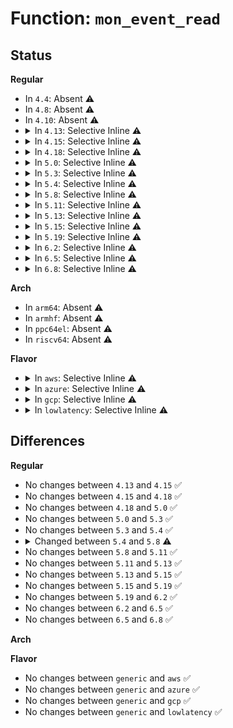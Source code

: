 # Function: <code>mon_event_read</code>

## Status
<b>Regular</b>
<ul>
<li>
In <code>4.4</code>: Absent ⚠️
</li>
<li>
In <code>4.8</code>: Absent ⚠️
</li>
<li>
In <code>4.10</code>: Absent ⚠️
</li>
<li>
<details>
<summary>In <code>4.13</code>: Selective Inline ⚠️</summary>

```c
void mon_event_read(struct rmid_read *rr, struct rdt_domain *d, struct rdtgroup *rdtgrp, int evtid, int first);
```

**Collision:** Unique Global

**Inline:** Selective

**Transformation:** False

**Instances:**

```
In arch/x86/kernel/cpu/intel_rdt_ctrlmondata.c (ffffffff81045044)
Location: arch/x86/kernel/cpu/intel_rdt_ctrlmondata.c:289
Inline: True
Inline callers:
  - arch/x86/kernel/cpu/intel_rdt_ctrlmondata.c:rdtgroup_mondata_show
Direct callers:
  - arch/x86/kernel/cpu/intel_rdt_rdtgroup.c:mkdir_mondata_subdir
```
**Symbols:**

```
ffffffff81044f90-ffffffff81044fcf: mon_event_read (STB_GLOBAL)
```
</details>
</li>
<li>
<details>
<summary>In <code>4.15</code>: Selective Inline ⚠️</summary>

```c
void mon_event_read(struct rmid_read *rr, struct rdt_domain *d, struct rdtgroup *rdtgrp, int evtid, int first);
```

**Collision:** Unique Global

**Inline:** Selective

**Transformation:** False

**Instances:**

```
In arch/x86/kernel/cpu/intel_rdt_ctrlmondata.c (ffffffff81048974)
Location: arch/x86/kernel/cpu/intel_rdt_ctrlmondata.c:319
Inline: True
Inline callers:
  - arch/x86/kernel/cpu/intel_rdt_ctrlmondata.c:rdtgroup_mondata_show
Direct callers:
  - arch/x86/kernel/cpu/intel_rdt_rdtgroup.c:mkdir_mondata_subdir
```
**Symbols:**

```
ffffffff810488c0-ffffffff810488ff: mon_event_read (STB_GLOBAL)
```
</details>
</li>
<li>
<details>
<summary>In <code>4.18</code>: Selective Inline ⚠️</summary>

```c
void mon_event_read(struct rmid_read *rr, struct rdt_domain *d, struct rdtgroup *rdtgrp, int evtid, int first);
```

**Collision:** Unique Global

**Inline:** Selective

**Transformation:** False

**Instances:**

```
In arch/x86/kernel/cpu/intel_rdt_ctrlmondata.c (ffffffff8104b2b5)
Location: arch/x86/kernel/cpu/intel_rdt_ctrlmondata.c:333
Inline: True
Inline callers:
  - arch/x86/kernel/cpu/intel_rdt_ctrlmondata.c:rdtgroup_mondata_show
Direct callers:
  - arch/x86/kernel/cpu/intel_rdt_rdtgroup.c:mkdir_mondata_subdir
```
**Symbols:**

```
ffffffff8104b200-ffffffff8104b23f: mon_event_read (STB_GLOBAL)
```
</details>
</li>
<li>
<details>
<summary>In <code>5.0</code>: Selective Inline ⚠️</summary>

```c
void mon_event_read(struct rmid_read *rr, struct rdt_domain *d, struct rdtgroup *rdtgrp, int evtid, int first);
```

**Collision:** Unique Global

**Inline:** Selective

**Transformation:** False

**Instances:**

```
In arch/x86/kernel/cpu/resctrl/ctrlmondata.c (ffffffff8105bac7)
Location: arch/x86/kernel/cpu/resctrl/ctrlmondata.c:506
Inline: True
Inline callers:
  - arch/x86/kernel/cpu/resctrl/ctrlmondata.c:rdtgroup_mondata_show
Direct callers:
  - arch/x86/kernel/cpu/resctrl/rdtgroup.c:mkdir_mondata_subdir
```
**Symbols:**

```
ffffffff8105ba00-ffffffff8105ba3f: mon_event_read (STB_GLOBAL)
```
</details>
</li>
<li>
<details>
<summary>In <code>5.3</code>: Selective Inline ⚠️</summary>

```c
void mon_event_read(struct rmid_read *rr, struct rdt_domain *d, struct rdtgroup *rdtgrp, int evtid, int first);
```

**Collision:** Unique Global

**Inline:** Selective

**Transformation:** False

**Instances:**

```
In arch/x86/kernel/cpu/resctrl/ctrlmondata.c (ffffffff8105ee38)
Location: arch/x86/kernel/cpu/resctrl/ctrlmondata.c:498
Inline: True
Inline callers:
  - arch/x86/kernel/cpu/resctrl/ctrlmondata.c:rdtgroup_mondata_show
Direct callers:
  - arch/x86/kernel/cpu/resctrl/rdtgroup.c:mkdir_mondata_subdir
```
**Symbols:**

```
ffffffff8105ed70-ffffffff8105edaf: mon_event_read (STB_GLOBAL)
```
</details>
</li>
<li>
<details>
<summary>In <code>5.4</code>: Selective Inline ⚠️</summary>

```c
void mon_event_read(struct rmid_read *rr, struct rdt_domain *d, struct rdtgroup *rdtgrp, int evtid, int first);
```

**Collision:** Unique Global

**Inline:** Selective

**Transformation:** False

**Instances:**

```
In arch/x86/kernel/cpu/resctrl/ctrlmondata.c (ffffffff8105f6c1)
Location: arch/x86/kernel/cpu/resctrl/ctrlmondata.c:498
Inline: True
Inline callers:
  - arch/x86/kernel/cpu/resctrl/ctrlmondata.c:rdtgroup_mondata_show
Direct callers:
  - arch/x86/kernel/cpu/resctrl/rdtgroup.c:mkdir_mondata_subdir
```
**Symbols:**

```
ffffffff8105f5f0-ffffffff8105f62f: mon_event_read (STB_GLOBAL)
```
</details>
</li>
<li>
<details>
<summary>In <code>5.8</code>: Selective Inline ⚠️</summary>

```c
void mon_event_read(struct rmid_read *rr, struct rdt_resource *r, struct rdt_domain *d, struct rdtgroup *rdtgrp, int evtid, int first);
```

**Collision:** Unique Global

**Inline:** Selective

**Transformation:** False

**Instances:**

```
In arch/x86/kernel/cpu/resctrl/ctrlmondata.c (ffffffff81065172)
Location: arch/x86/kernel/cpu/resctrl/ctrlmondata.c:498
Inline: True
Inline callers:
  - arch/x86/kernel/cpu/resctrl/ctrlmondata.c:rdtgroup_mondata_show
Direct callers:
  - arch/x86/kernel/cpu/resctrl/rdtgroup.c:mkdir_mondata_subdir
```
**Symbols:**

```
ffffffff81065090-ffffffff810650d4: mon_event_read (STB_GLOBAL)
```
</details>
</li>
<li>
<details>
<summary>In <code>5.11</code>: Selective Inline ⚠️</summary>

```c
void mon_event_read(struct rmid_read *rr, struct rdt_resource *r, struct rdt_domain *d, struct rdtgroup *rdtgrp, int evtid, int first);
```

**Collision:** Unique Global

**Inline:** Selective

**Transformation:** False

**Instances:**

```
In arch/x86/kernel/cpu/resctrl/ctrlmondata.c (ffffffff81063365)
Location: arch/x86/kernel/cpu/resctrl/ctrlmondata.c:432
Inline: True
Inline callers:
  - arch/x86/kernel/cpu/resctrl/ctrlmondata.c:rdtgroup_mondata_show
Direct callers:
  - arch/x86/kernel/cpu/resctrl/rdtgroup.c:mkdir_mondata_subdir
```
**Symbols:**

```
ffffffff81063280-ffffffff810632c4: mon_event_read (STB_GLOBAL)
```
</details>
</li>
<li>
<details>
<summary>In <code>5.13</code>: Selective Inline ⚠️</summary>

```c
void mon_event_read(struct rmid_read *rr, struct rdt_resource *r, struct rdt_domain *d, struct rdtgroup *rdtgrp, int evtid, int first);
```

**Collision:** Unique Global

**Inline:** Selective

**Transformation:** False

**Instances:**

```
In arch/x86/kernel/cpu/resctrl/ctrlmondata.c (ffffffff81063ae5)
Location: arch/x86/kernel/cpu/resctrl/ctrlmondata.c:432
Inline: True
Inline callers:
  - arch/x86/kernel/cpu/resctrl/ctrlmondata.c:rdtgroup_mondata_show
Direct callers:
  - arch/x86/kernel/cpu/resctrl/rdtgroup.c:mkdir_mondata_subdir
```
**Symbols:**

```
ffffffff81063a00-ffffffff81063a44: mon_event_read (STB_GLOBAL)
```
</details>
</li>
<li>
<details>
<summary>In <code>5.15</code>: Selective Inline ⚠️</summary>

```c
void mon_event_read(struct rmid_read *rr, struct rdt_resource *r, struct rdt_domain *d, struct rdtgroup *rdtgrp, int evtid, int first);
```

**Collision:** Unique Global

**Inline:** Selective

**Transformation:** False

**Instances:**

```
In arch/x86/kernel/cpu/resctrl/ctrlmondata.c (ffffffff8106dad5)
Location: arch/x86/kernel/cpu/resctrl/ctrlmondata.c:501
Inline: True
Inline callers:
  - arch/x86/kernel/cpu/resctrl/ctrlmondata.c:rdtgroup_mondata_show
Direct callers:
  - arch/x86/kernel/cpu/resctrl/rdtgroup.c:mkdir_mondata_subdir
```
**Symbols:**

```
ffffffff8106d9f0-ffffffff8106da34: mon_event_read (STB_GLOBAL)
```
</details>
</li>
<li>
<details>
<summary>In <code>5.19</code>: Selective Inline ⚠️</summary>

```c
void mon_event_read(struct rmid_read *rr, struct rdt_resource *r, struct rdt_domain *d, struct rdtgroup *rdtgrp, int evtid, int first);
```

**Collision:** Unique Global

**Inline:** Selective

**Transformation:** False

**Instances:**

```
In arch/x86/kernel/cpu/resctrl/ctrlmondata.c (ffffffff8107b0bf)
Location: arch/x86/kernel/cpu/resctrl/ctrlmondata.c:501
Inline: True
Inline callers:
  - arch/x86/kernel/cpu/resctrl/ctrlmondata.c:rdtgroup_mondata_show
Direct callers:
  - arch/x86/kernel/cpu/resctrl/rdtgroup.c:mkdir_mondata_subdir
```
**Symbols:**

```
ffffffff8107afa0-ffffffff8107aff8: mon_event_read (STB_GLOBAL)
```
</details>
</li>
<li>
<details>
<summary>In <code>6.2</code>: Selective Inline ⚠️</summary>

```c
void mon_event_read(struct rmid_read *rr, struct rdt_resource *r, struct rdt_domain *d, struct rdtgroup *rdtgrp, int evtid, int first);
```

**Collision:** Unique Global

**Inline:** Selective

**Transformation:** False

**Instances:**

```
In arch/x86/kernel/cpu/resctrl/ctrlmondata.c (ffffffff8108c3e1)
Location: arch/x86/kernel/cpu/resctrl/ctrlmondata.c:531
Inline: True
Inline callers:
  - arch/x86/kernel/cpu/resctrl/ctrlmondata.c:rdtgroup_mondata_show
Direct callers:
  - arch/x86/kernel/cpu/resctrl/rdtgroup.c:mkdir_mondata_subdir
```
**Symbols:**

```
ffffffff8108c2d0-ffffffff8108c328: mon_event_read (STB_GLOBAL)
```
</details>
</li>
<li>
<details>
<summary>In <code>6.5</code>: Selective Inline ⚠️</summary>

```c
void mon_event_read(struct rmid_read *rr, struct rdt_resource *r, struct rdt_domain *d, struct rdtgroup *rdtgrp, int evtid, int first);
```

**Collision:** Unique Global

**Inline:** Selective

**Transformation:** False

**Instances:**

```
In arch/x86/kernel/cpu/resctrl/ctrlmondata.c (ffffffff8108f230)
Location: arch/x86/kernel/cpu/resctrl/ctrlmondata.c:523
Inline: True
Inline callers:
  - arch/x86/kernel/cpu/resctrl/ctrlmondata.c:rdtgroup_mondata_show
Direct callers:
  - arch/x86/kernel/cpu/resctrl/rdtgroup.c:mkdir_mondata_subdir
```
**Symbols:**

```
ffffffff8108f120-ffffffff8108f178: mon_event_read (STB_GLOBAL)
```
</details>
</li>
<li>
<details>
<summary>In <code>6.8</code>: Selective Inline ⚠️</summary>

```c
void mon_event_read(struct rmid_read *rr, struct rdt_resource *r, struct rdt_domain *d, struct rdtgroup *rdtgrp, int evtid, int first);
```

**Collision:** Unique Global

**Inline:** Selective

**Transformation:** False

**Instances:**

```
In arch/x86/kernel/cpu/resctrl/ctrlmondata.c (ffffffff810965c0)
Location: arch/x86/kernel/cpu/resctrl/ctrlmondata.c:525
Inline: True
Inline callers:
  - arch/x86/kernel/cpu/resctrl/ctrlmondata.c:rdtgroup_mondata_show
Direct callers:
  - arch/x86/kernel/cpu/resctrl/rdtgroup.c:mkdir_mondata_subdir
```
**Symbols:**

```
ffffffff810964b0-ffffffff81096508: mon_event_read (STB_GLOBAL)
```
</details>
</li>
</ul>
<b>Arch</b>
<ul>
<li>
In <code>arm64</code>: Absent ⚠️
</li>
<li>
In <code>armhf</code>: Absent ⚠️
</li>
<li>
In <code>ppc64el</code>: Absent ⚠️
</li>
<li>
In <code>riscv64</code>: Absent ⚠️
</li>
</ul>
<b>Flavor</b>
<ul>
<li>
<details>
<summary>In <code>aws</code>: Selective Inline ⚠️</summary>

```c
void mon_event_read(struct rmid_read *rr, struct rdt_domain *d, struct rdtgroup *rdtgrp, int evtid, int first);
```

**Collision:** Unique Global

**Inline:** Selective

**Transformation:** False

**Instances:**

```
In arch/x86/kernel/cpu/resctrl/ctrlmondata.c (ffffffff8105f241)
Location: arch/x86/kernel/cpu/resctrl/ctrlmondata.c:498
Inline: True
Inline callers:
  - arch/x86/kernel/cpu/resctrl/ctrlmondata.c:rdtgroup_mondata_show
Direct callers:
  - arch/x86/kernel/cpu/resctrl/rdtgroup.c:mkdir_mondata_subdir
```
**Symbols:**

```
ffffffff8105f170-ffffffff8105f1af: mon_event_read (STB_GLOBAL)
```
</details>
</li>
<li>
<details>
<summary>In <code>azure</code>: Selective Inline ⚠️</summary>

```c
void mon_event_read(struct rmid_read *rr, struct rdt_domain *d, struct rdtgroup *rdtgrp, int evtid, int first);
```

**Collision:** Unique Global

**Inline:** Selective

**Transformation:** False

**Instances:**

```
In arch/x86/kernel/cpu/resctrl/ctrlmondata.c (ffffffff8104f571)
Location: arch/x86/kernel/cpu/resctrl/ctrlmondata.c:498
Inline: True
Inline callers:
  - arch/x86/kernel/cpu/resctrl/ctrlmondata.c:rdtgroup_mondata_show
Direct callers:
  - arch/x86/kernel/cpu/resctrl/rdtgroup.c:mkdir_mondata_subdir
```
**Symbols:**

```
ffffffff8104f4a0-ffffffff8104f4df: mon_event_read (STB_GLOBAL)
```
</details>
</li>
<li>
<details>
<summary>In <code>gcp</code>: Selective Inline ⚠️</summary>

```c
void mon_event_read(struct rmid_read *rr, struct rdt_domain *d, struct rdtgroup *rdtgrp, int evtid, int first);
```

**Collision:** Unique Global

**Inline:** Selective

**Transformation:** False

**Instances:**

```
In arch/x86/kernel/cpu/resctrl/ctrlmondata.c (ffffffff8105f671)
Location: arch/x86/kernel/cpu/resctrl/ctrlmondata.c:498
Inline: True
Inline callers:
  - arch/x86/kernel/cpu/resctrl/ctrlmondata.c:rdtgroup_mondata_show
Direct callers:
  - arch/x86/kernel/cpu/resctrl/rdtgroup.c:mkdir_mondata_subdir
```
**Symbols:**

```
ffffffff8105f5a0-ffffffff8105f5df: mon_event_read (STB_GLOBAL)
```
</details>
</li>
<li>
<details>
<summary>In <code>lowlatency</code>: Selective Inline ⚠️</summary>

```c
void mon_event_read(struct rmid_read *rr, struct rdt_domain *d, struct rdtgroup *rdtgrp, int evtid, int first);
```

**Collision:** Unique Global

**Inline:** Selective

**Transformation:** False

**Instances:**

```
In arch/x86/kernel/cpu/resctrl/ctrlmondata.c (ffffffff81060bd1)
Location: arch/x86/kernel/cpu/resctrl/ctrlmondata.c:498
Inline: True
Inline callers:
  - arch/x86/kernel/cpu/resctrl/ctrlmondata.c:rdtgroup_mondata_show
Direct callers:
  - arch/x86/kernel/cpu/resctrl/rdtgroup.c:mkdir_mondata_subdir
```
**Symbols:**

```
ffffffff81060b00-ffffffff81060b3f: mon_event_read (STB_GLOBAL)
```
</details>
</li>
</ul>

## Differences
<b>Regular</b>
<ul>
<li>
No changes between <code>4.13</code> and <code>4.15</code> ✅
</li>
<li>
No changes between <code>4.15</code> and <code>4.18</code> ✅
</li>
<li>
No changes between <code>4.18</code> and <code>5.0</code> ✅
</li>
<li>
No changes between <code>5.0</code> and <code>5.3</code> ✅
</li>
<li>
No changes between <code>5.3</code> and <code>5.4</code> ✅
</li>
<li>
<details>
<summary>Changed between <code>5.4</code> and <code>5.8</code> ⚠️</summary>
<ul>
<li>
<b>Param added. </b>
<code>struct rdt_resource *r</code>
</li>
<li>
<b>Param reordered. </b>
<code>rr, d, rdtgrp, evtid, first</code> ➡️ <code>rr, r, d, rdtgrp, evtid, first</code>
</li>
</ul>
</details>
</li>
<li>
No changes between <code>5.8</code> and <code>5.11</code> ✅
</li>
<li>
No changes between <code>5.11</code> and <code>5.13</code> ✅
</li>
<li>
No changes between <code>5.13</code> and <code>5.15</code> ✅
</li>
<li>
No changes between <code>5.15</code> and <code>5.19</code> ✅
</li>
<li>
No changes between <code>5.19</code> and <code>6.2</code> ✅
</li>
<li>
No changes between <code>6.2</code> and <code>6.5</code> ✅
</li>
<li>
No changes between <code>6.5</code> and <code>6.8</code> ✅
</li>
</ul>
<b>Arch</b>
<ul>
</ul>
<b>Flavor</b>
<ul>
<li>
No changes between <code>generic</code> and <code>aws</code> ✅
</li>
<li>
No changes between <code>generic</code> and <code>azure</code> ✅
</li>
<li>
No changes between <code>generic</code> and <code>gcp</code> ✅
</li>
<li>
No changes between <code>generic</code> and <code>lowlatency</code> ✅
</li>
</ul>
